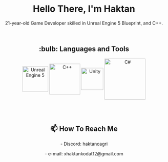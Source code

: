  <p> <h1 align="center"> Hello There, I'm Haktan </h1> </p>



<p align = "center">
21-year-old Game Developer skilled in Unreal Engine 5 Blueprint, and C++.

</p>
<br/>


<p> <h2 align="center"> :bulb:  Languages and Tools</h2> </p>
<p align="center">
 
   <img align="center" src="https://steamuserimages-a.akamaihd.net/ugc/767148481029971829/D531C176558ACA905307D3A3F477EB3218E865B9/" alt="Unreal Engine 5" width="80"/>
  
   <img align="center" src="https://brandlogos.net/wp-content/uploads/2022/01/c-brandlogo.net_.png" alt="C++" width="96"/>
 
   <img align="center" src="https://i.redd.it/tu3gt6ysfxq71.png" alt="Unity" width="69"/>
  
   <img align="center" src="https://assets.codeguru.com/uploads/2021/08/C-Sharp-Tutorials-1920x1080.png" alt="C#" width="128"/>
</p>

<br/>


<br>
<p> <h2 align="center"> 📫 How To Reach Me </h2> </p>
<p align="center">- Discord: haktancagri </p>            <p align="center">- e-mail: xhaktankodat12@gmail.com </p> 
